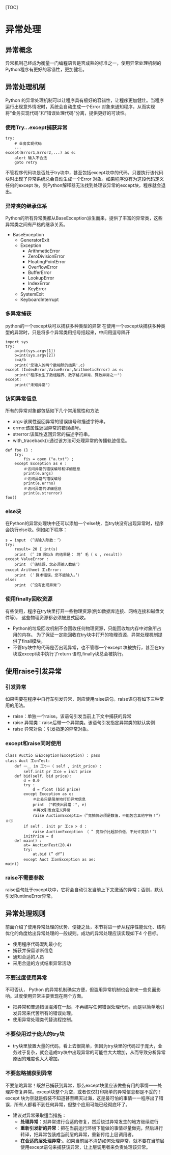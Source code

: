 [TOC]

# 异常处理

## 异常概念
异常机制己经成为衡量一门编程语言是否成熟的标准之一，使用异常处理机制的Python程序有更好的容错性，更加健壮。
## 异常处理机制

Python 的异常处理机制可以让程序具有极好的容错性，让程序更加健壮。当程序运行出现意外情况时，系统会自动生成一个Error 对象来通知程序，从而实现将“业务实现代码”和“错误处理代码”分离，提供更好的可读性。

### 使用Try...except捕获异常
```
try:
	# 业务实现代码
	···
except(Error1,Error2,...) as e:
	alert 输入不合法
	goto retry
```
不管程序代码块是否处于try块中，甚至包括except块中的代码，只要执行该代码块时出现了异常系统总会自动生成一个Error 对象。如果程序没有为这段代码定义任何的except 块，则Python解释器无法找到处理该异常的except块，程序就会退出。

### 异常类的继承体系
Python的所有异常类都从BaseException派生而来，提供了丰富的异常类，这些异常类之间有严格的继承关系。
+ BaseException
  + GeneratorExit
  + Exception
    + ArithmeticError
    + ZeroDivisionError
    + FloatingPointError
    + OverflowError
    + BufferError
    + LookupError
    + IndexError
    + KeyError
  + SystemExit
  + KeyboardInterrupt

### 多异常捕获

python的一个except块可以捕获多种类型的异常
在使用一个except块捕获多种类型的异常时，只是将多个异常类用括号括起来，中间用逗号隔开
```
import sys
try:
	a=int(sys.argv[1])
	b=int(sys.argv[2])
	c=a/b
	print('您输入的两个数相除的结果',c)
except (IndexError,ValueError,ArithmeticError) as e:
	print("程序发生了数组越界、数字格式异常、算数异常之一")
except:
	print("未知异常")
```

### 访问异常信息

所有的异常对象都包括如下几个常用属性和方法
+ args:该属性返回异常的错误编号和描述字符串。
+ errno:该属性返回异常的错误编号。
+ strerror:该属性返回异常的描述字符串。
+ with_traceback():通过该方法可处理异常的传播轨迹信息。

```
def foo (} :
	try:
		fis = open ("a.txt") ;
	except Exception as e :
		＃访问异常的错误编号和详细信息
		print(e.args)
		＃访问异常的错误编号
		print(e.errno)
		＃访问异常的详细信息
		print(e.strerror)
foo()
```
### else块

在Python的异常处理块中还可以添加一个else块，当try块没有出现异常时，程序会执行else块。例如如下程序：
```
s = input （’请输入除数：’）
try:
	result= 20 I int(s)
	print （’ 20 除以h 的结果是： 坷’ 毛（ s , result))
except ValueError :
	print （’值错误，您必须输入数值’）
except Arithmet 工cError:
	print （＇算术错误，您不能输入。’）
else:
	print （’没有出现异常’）
```

### 使用finally回收资源

有些使用，程序在try块里打开一些物理资源(例如数据库连接、网络连接和磁盘文件等)，
这些物理资源都必须被显式回收。
+ Python的垃圾回收机制不会回收任何物理资源，只能回收堆内存中对象所占用的内存。
为了保证一定能回收在try块中打开的物理资源，异常处理机制提供了finall模块。
+ 不管try块中的代码是否出现异常，也不管哪一个except 块被执行，甚至在try 块或except块中执行了return 语句,finally块总会被执行。

## 使用raise引发异常

### 引发异常
如果需要在程序中自行车引发异常，则应使用raise语句。raise语句有如下三种常用的用法。
+ raise：单独一个raise。该语句引发当前上下文中捕获的异常
+ raise 异常类：raise后带一个异常类。该语句引发指定异常类的默认实例
+ raise 异常对象：引发指定的异常对象。

### except和raise同时使用
```
class Auctio 日Exception(Exception) : pass
class Auct 工onTest:
	def 一＿ in 工t一（ self , init_price) :
		self.init pr 工ce = init price
	def bid(self, bid price):
		d = 0.0
		try :
			d = float (bid price)
		except Exception as e:
			＃此处只是简单地打印异常信息
			print （"转换出异常：", e)
			＃再次引发自定义异常
			raise AuctionExcept工∞｛”竞拍价必须是数值，不能包含其他字符！”） ＃①
		if self . init pr 工ce > d :
			raise AuctionException （ ” 竞拍价比起拍价低，不允许竞拍！”）
		initPrice = d
	def main() :
		at= AuctionTest(20.4)
		try:
			at.bid (” df”)
		except Auct 工onException as ae:
main()
```
### raise不需要参数
raise语句处于except块中，它将会自动引发当前上下文激活的异常；否则，默认引发RuntimeError异常。

## 异常处理规则
前面介绍了使用异常处理的优势、便捷之处，本节将进一步从程序性能优化、结构优化的角度给出异常处理的一般规则。成功的异常处理应该实现如下4 个目标。
+ 使用程序代码混乱最小化
+ 捕获并保留诊断信息
+ 通知合适的人员
+ 采用合适的方式结束异常活动

### 不要过度使用异常
不可否认， Python 的异常机制确实方便，但滥用异常机制也会带来一些负面影响。过度使用异常主要表现在两个方面。
+ 把异常和普通错误混淆在一起，不再编写任何错误处理代码，而是以简单地引发异常来代苦所有的错误处理。
+ 使用异常处理类代替流程控制。

### 不要使用过于庞大的try块
+ try块里放置大量的代码，看上去很简单，但因为try块里的代码过于庞大，业务过于复杂，就会造成try块中出现异常的可能性大大增加，从而导致分析异常原因的难度也大大增加。

### 不要忽略捕获到异常
不要忽略异常！既然已捕获到异常，那么except块里应该做些有用的事情——处理并修复异常。except块整个为空，或者仅仅打印简单的异常信息都是不妥的！
<br>
except 块为空就是假装不知道甚至瞒天过海，这是最可怕的事情一一程序出了错误，所有人都看不到任何异常，但整个应用可能已经彻底坏了。

+ 建议对异常采取适当措施：
  + **处理异常**：对异常进行合适的修复，然后绕过异常发生的地方继续进行
  + **重新引发新的异常**：把在当前运行环境下能做的事情尽量做完，然后进行转译，把异常包装成当前层的异常，重新传给上层调用者。
  + **在合适的层处理异常**:。如果当前层不清楚如何处理异常，就不要在当前层使用except语句来捕获该异常，让上层调用者来负责处理该异常。


